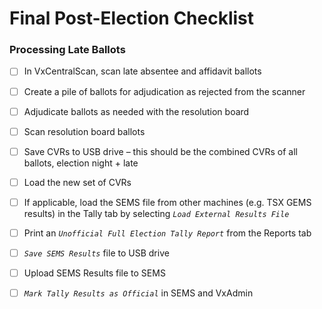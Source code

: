 # Final Post-Election Checklist

### Processing Late Ballots

* [ ] In VxCentralScan, scan late absentee and affidavit ballots
* [ ] Create a pile of ballots for adjudication as rejected from the scanner
* [ ] Adjudicate ballots as needed with the resolution board
* [ ] Scan resolution board ballots
* [ ] Save CVRs to USB drive – this should be the combined CVRs of all ballots, election night + late
* [ ] Load the new set of CVRs
* [ ] If applicable, load the SEMS file from other machines (e.g. TSX GEMS results) in the Tally tab by selecting _`Load External Results File`_
* [ ] Print an _`Unofficial Full Election Tally Report`_ from the Reports tab
* [ ] _`Save SEMS Results`_ file to USB drive
* [ ] Upload SEMS Results file to SEMS
* [ ] _`Mark Tally Results as Official`_ in SEMS and VxAdmin

